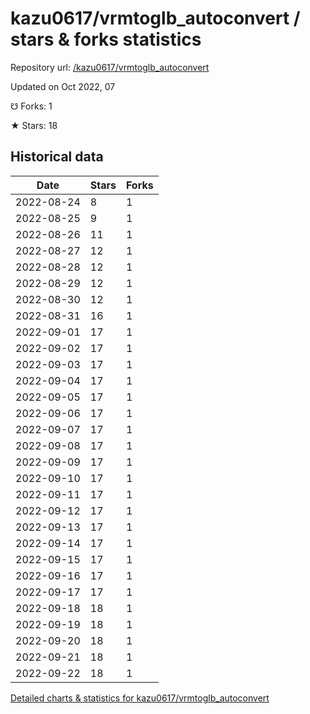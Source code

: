 # kazu0617/vrmtoglb_autoconvert / stars & forks statistics

Repository url: [/kazu0617/vrmtoglb_autoconvert](https://github.com/kazu0617/vrmtoglb_autoconvert)

Updated on Oct 2022, 07

☋ Forks: 1

★ Stars: 18

## Historical data
| Date | Stars | Forks |
|------|-------|-------|
| 2022-08-24 | 8 | 1 | 
| 2022-08-25 | 9 | 1 | 
| 2022-08-26 | 11 | 1 | 
| 2022-08-27 | 12 | 1 | 
| 2022-08-28 | 12 | 1 | 
| 2022-08-29 | 12 | 1 | 
| 2022-08-30 | 12 | 1 | 
| 2022-08-31 | 16 | 1 | 
| 2022-09-01 | 17 | 1 | 
| 2022-09-02 | 17 | 1 | 
| 2022-09-03 | 17 | 1 | 
| 2022-09-04 | 17 | 1 | 
| 2022-09-05 | 17 | 1 | 
| 2022-09-06 | 17 | 1 | 
| 2022-09-07 | 17 | 1 | 
| 2022-09-08 | 17 | 1 | 
| 2022-09-09 | 17 | 1 | 
| 2022-09-10 | 17 | 1 | 
| 2022-09-11 | 17 | 1 | 
| 2022-09-12 | 17 | 1 | 
| 2022-09-13 | 17 | 1 | 
| 2022-09-14 | 17 | 1 | 
| 2022-09-15 | 17 | 1 | 
| 2022-09-16 | 17 | 1 | 
| 2022-09-17 | 17 | 1 | 
| 2022-09-18 | 18 | 1 | 
| 2022-09-19 | 18 | 1 | 
| 2022-09-20 | 18 | 1 | 
| 2022-09-21 | 18 | 1 | 
| 2022-09-22 | 18 | 1 | 


[Detailed charts & statistics for kazu0617/vrmtoglb_autoconvert](https://reviewgithub.com/rep/kazu0617/vrmtoglb_autoconvert)

